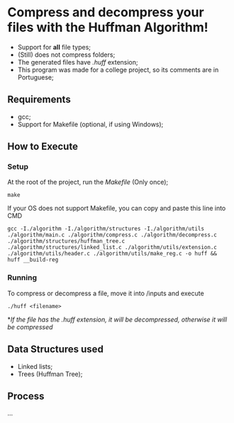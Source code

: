 # Compress and decompress your files with the Huffman Algorithm!

- Support for **all** file types;
- (Still) does not compress folders;
- The generated files have _.huff_ extension;
- This program was made for a college project, so its comments are in Portuguese;

## Requirements
- gcc;
- Support for Makefile (optional, if using Windows);

## How to Execute
### Setup
At the root of the project, run the _Makefile_ (Only once);
```
make
```

If your OS does not support Makefile, you can copy and paste this line into CMD
```
gcc -I./algorithm -I./algorithm/structures -I./algorithm/utils ./algorithm/main.c ./algorithm/compress.c ./algorithm/decompress.c ./algorithm/structures/huffman_tree.c ./algorithm/structures/linked_list.c ./algorithm/utils/extension.c ./algorithm/utils/header.c ./algorithm/utils/make_reg.c -o huff && huff __build-reg
```

### Running
To compress or decompress a file, move it into /inputs and execute
```
./huff <filename>
```

*_If the file has the .huff extension, it will be decompressed, otherwise it will be compressed_

## Data Structures used
- Linked lists;
- Trees (Huffman Tree);

## Process

...